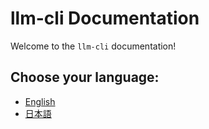 # llm-cli Documentation

Welcome to the `llm-cli` documentation!

## Choose your language:

*   [English](README.en.md)
*   [日本語](README.ja.md)
